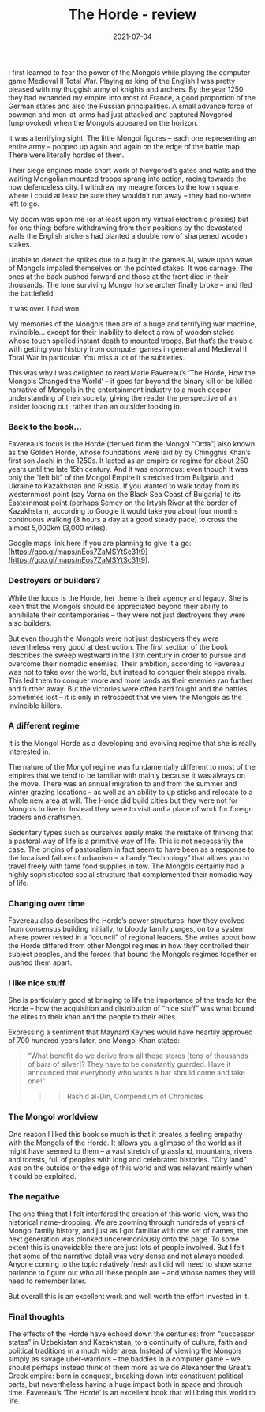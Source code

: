 ﻿---
layout: layouts/bookreview.njk

tags:
  - post
  - review

title: The Horde - review
review_book_main_title: The Horde
review_book_sub_title: How the Mongols Changed the World
review_book_author: Marie Favereau
review_book_image_url: https://res.cloudinary.com/ds2o5ecdw/image/upload/acovers/0674244214.02._SCL_.jpg
review_book_image_small_url: https://res.cloudinary.com/ds2o5ecdw/image/upload/acovers/0674244214.02._SCM_.jpg
review_publication_date: 2021-04-20
review_publisher: Harvard University Press
review_pages: 304
review_ISBN13: 978-0674244214
review_book_tags:
  - [Asia]
  - [Middle Ages]
  - [Political]
  - [Mongols]
review_podcasts:
  - [https://www.listennotes.com/e/360f9f68b475464bbe93b268cd9baa07, Departures with Robert Amsterdam, The innovation and resilience of the Mongol Empire]
  - [https://www.listennotes.com/e/aabf9fd10ade400bad11e59010b6496d, The Medieval Podcast, The Horde with Marie Favereau]
shopping_links:
  - [https://www.amazon.co.uk/Horde-How-Mongols-Changed-World/dp/0674244214/, Amazon UK, Amazon UK book link]
  - [https://www.amazon.com/Horde-How-Mongols-Changed-World/dp/0674244214/, Amazon US, Amazon US book link]
review_author: Anthony Webb
date: 2021-07-04
review_rating: ★★★★☆
permalink: '/2021/07/05/the-horde/'
review_summary: '<p>Favereau’s ‘The Horde’ gives you a glimpse of the world as it might have seemed to the Mongols – a vast stretch of grassland, mountains, rivers and forests, full of peoples with celebrated histories and complex lifestyles. “City land” was on the outside or the edge of this world and was relevant mainly when it could be exploited.</p><p>While the narrative can feel dense at times, this is an excellent book which will bring this world to life.</p>'
---
I first learned to fear the power of the Mongols while playing the computer game Medieval II Total War. Playing as king of the English I was pretty pleased with my thuggish army of knights and archers. By the year 1250 they had expanded my empire into most of France, a good proportion of the German states and also the Russian principalities. A small advance force of bowmen and men-at-arms had just attacked and captured Novgorod (unprovoked) when the Mongols appeared on the horizon.

It was a terrifying sight. The little Mongol figures – each one representing an entire army – popped up again and again on the edge of the battle map. There were literally hordes of them.

Their siege engines made short work of Novgorod’s gates and walls and the waiting Mongolian mounted troops sprang into action, racing towards the now defenceless city. I withdrew my meagre forces to the town square where I could at least be sure they wouldn’t run away – they had no-where left to go.

My doom was upon me (or at least upon my virtual electronic proxies) but for one thing: before withdrawing from their positions by the devastated walls the English archers had planted a double row of sharpened wooden stakes.

Unable to detect the spikes due to a bug in the game’s AI, wave upon wave of Mongols impaled themselves on the pointed stakes. It was carnage. The ones at the back pushed forward and those at the front died in their thousands. The lone surviving Mongol horse archer finally broke – and fled the battlefield.

It was over. I had won.

My memories of the Mongols then are of a huge and terrifying war machine, invincible… except for their inability to detect a row of wooden stakes whose touch spelled instant death to mounted troops. But that’s the trouble with getting your history from computer games in general and Medieval II Total War in particular. You miss a lot of the subtleties.

This was why I was delighted to read Marie Favereau’s ‘The Horde, How the Mongols Changed the World’ – it goes far beyond the binary kill or be killed narrative of Mongols in the entertainment industry to a much deeper understanding of their society, giving the reader the perspective of an insider looking out, rather than an outsider looking in.

### Back to the book…
Favereau’s focus is the Horde (derived from the Mongol “Orda”) also known as the Golden Horde, whose foundations were laid by by Chingghis Khan’s first son Jochi in the 1250s. It lasted as an empire or regime for about 250 years until the late 15th century. And it was enormous: even though it was only the “left bit” of the Mongol Empire it stretched from Bulgaria and Ukraine to Kazakhstan and Russia. If you wanted to walk today from its westernmost point (say Varna on the Black Sea Coast of Bulgaria) to its Easternmost point (perhaps Semey on the Irtysh River at the border of Kazakhstan), according to Google it would take you about four months continuous walking (8 hours a day at a good steady pace) to cross the almost 5,000km (3,000 miles).

Google maps link here if you are planning to give it a go: [https://goo.gl/maps/nEos7ZaMSYtSc31t9](https://goo.gl/maps/nEos7ZaMSYtSc31t9).

### Destroyers or builders?
While the focus is the Horde, her theme is their agency and legacy. She is keen that the Mongols should be appreciated beyond their ability to annihilate their contemporaries – they were not just destroyers they were also builders.

But even though the Mongols were not just destroyers they were nevertheless very good at destruction. The first section of the book describes the sweep westward in the 13th century in order to pursue and overcome their nomadic enemies. Their ambition, according to Favereau was not to take over the world, but instead to conquer their steppe rivals. This led them to conquer more and more lands as their enemies ran further and further away. But the victories were often hard fought and the battles sometimes lost – it is only in retrospect that we view the Mongols as the invincible killers.

### A different regime
It is the Mongol Horde as a developing and evolving regime that she is really interested in.

The nature of the Mongol regime was fundamentally different to most of the empires that we tend to be familiar with mainly because it was always on the move. There was an annual migration to and from the summer and winter grazing locations – as well as an ability to up sticks and relocate to a whole new area at will. The Horde did build cities but they were not for Mongols to live in. Instead they were to visit and a place of work for foreign traders and craftsmen.

Sedentary types such as ourselves easily make the mistake of thinking that a pastoral way of life is a primitive way of life. This is not necessarily the case. The origins of pastoralism in fact seem to have been as a response to the localised failure of urbanism – a handy “technology” that allows you to travel freely with tame food supplies in tow. The Mongols certainly had a highly sophisticated social structure that complemented their nomadic way of life.

### Changing over time
Favereau also describes the Horde’s power structures: how they evolved from consensus building initially, to bloody family purges, on to a system where power rested in a “council” of regional leaders. She writes about how the Horde differed from other Mongol regimes in how they controlled their subject peoples, and the forces that bound the Mongols regimes together or pushed them apart.

### I like nice stuff
She is particularly good at bringing to life the importance of the trade for the Horde – how the acquisition and distribution of “nice stuff” was what bound the elites to their khan and the people to their elites.

Expressing a sentiment that Maynard Keynes would have heartily approved of 700 hundred years later, one Mongol Khan stated:

> “What benefit do we derive from all these stores [tens of thousands of bars of silver]? They have to be constantly guarded. Have it announced that everybody who wants a bar should come and take one!”
>>>
>>>Rashid al-Din, Compendium of Chronicles

### The Mongol worldview
One reason I liked this book so much is that it creates a feeling empathy with the Mongols of the Horde. It allows you a glimpse of the world as it might have seemed to them – a vast stretch of grassland, mountains, rivers and forests, full of peoples with long and celebrated histories. “City land” was on the outside or the edge of this world and was relevant mainly when it could be exploited.

### The negative
The one thing that I felt interfered the creation of this world-view, was the historical name-dropping. We are zooming through hundreds of years of Mongol family history, and just as I got familiar with one set of names, the next generation was plonked unceremoniously onto the page. To some extent this is unavoidable: there are just lots of people involved. But I felt that some of the narrative detail was very dense and not always needed. Anyone coming to the topic relatively fresh as I did will need to show some patience to figure out who all these people are – and whose names they will need to remember later.

But overall this is an excellent work and well worth the effort invested in it.

### Final thoughts
The effects of the Horde have echoed down the centuries: from “successor states” in Uzbekistan and Kazakhstan, to a continuity of culture, faith and political traditions in a much wider area. Instead of viewing the Mongols simply as savage uber-warriors – the baddies in a computer game – we should perhaps instead think of them more as we do Alexander the Great’s Greek empire: born in conquest, breaking down into constituent political parts, but nevertheless having a huge impact both in space and through time. Favereau’s ‘The Horde’ is an excellent book that will bring this world to life.

